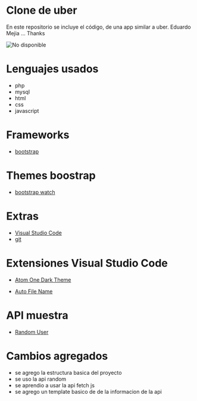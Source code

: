 # Clone de uber 

En este repositorio se incluye el código, de una app similar a uber.
Eduardo Mejia ...
Thanks

![No disponible](assets/uber-clone.png)

# Lenguajes usados

* php
* mysql
* html
* css
* javascript 

# Frameworks

* [bootstrap](https://getbootstrap.com/)

# Themes boostrap 

* [bootstrap watch](https://bootswatch.com/)

# Extras

* [Visual Studio Code](https://code.visualstudio.com/)
* [git](https://git-scm.com/)

# Extensiones Visual Studio Code

* [Atom One Dark Theme](https://marketplace.visualstudio.com/items?itemName=akamud.vscode-theme-onedark)

* [Auto File Name](https://marketplace.visualstudio.com/items?itemName=JerryHong.autofilename)

# API muestra 

* [Random User](https://randomuser.me/)

# Cambios agregados

* se agrego la estructura basica del proyecto
* se uso la api random 
* se aprendio a usar la api fetch js 
* se agrego un template basico de de la informacion de la api 
